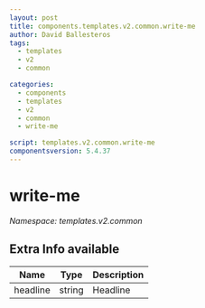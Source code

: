 ```yaml
---
layout: post
title: components.templates.v2.common.write-me
author: David Ballesteros
tags:
  - templates
  - v2
  - common

categories:
  - components
  - templates
  - v2
  - common
  - write-me

script: templates.v2.common.write-me
componentsversion: 5.4.37
---
```

# write-me

*Namespace: templates.v2.common*

## Extra Info available

| Name | Type | Description |
| --- | --- | --- |
| headline | string | Headline |